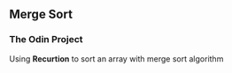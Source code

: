 ## Merge Sort

### The Odin Project

Using **Recurtion** to sort an array with merge sort algorithm
